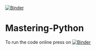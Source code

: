 [![Binder](https://mybinder.org/badge_logo.svg)](https://mybinder.org/v2/gh/42Ahmed/Mastering-Python/HEAD)
# Mastering-Python  
To run the code online press on [![Binder](https://mybinder.org/badge_logo.svg)](https://mybinder.org/v2/gh/42Ahmed/Mastering-Python/HEAD)
